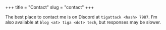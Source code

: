 +++
title = "Contact"
slug = "contact"
+++

The best place to contact me is on Discord at `tigattack <hash> 7987`.
I'm also available at `blog <at> tiga <dot> tech`, but responses may be slower.
